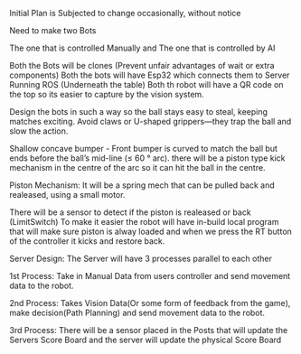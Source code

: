 Initial Plan is Subjected to change occasionally, without notice

Need to make two Bots

The one that is controlled Manually and
The one that is controlled by AI

Both the Bots will be clones (Prevent unfair advantages of wait or extra components)
Both the bots will have Esp32 which connects them to Server Running ROS (Underneath the table)
Both th robot will have a QR code on the top so its easier to capture by the vision system.

Design the bots in such a way so the ball stays easy to steal, keeping matches exciting.
Avoid claws or U-shaped grippers—they trap the ball and slow the action.

Shallow concave bumper	- Front bumper is curved to match the ball but ends before the ball’s mid-line (≤ 60 ° arc).
there will be a piston type kick mechanism in the centre of the arc so it can hit the ball in the centre.

Piston Mechanism:
It will be a spring mech that can be pulled back and realeased, using a small motor.

There will be a sensor to detect if the piston is realeased or back (LimitSwitch)
To make it easier the robot will have in-build local program that will make sure piston is alway loaded and when we 
press the RT button of the controller it kicks and restore back.


Server Design:
The Server will have 3 processes parallel to each other 

1st Process:
 Take in Manual Data from users controller and send movement data to the robot.

2nd Process:
 Takes Vision Data(Or some form of feedback from the game), make decision(Path Planning) and send movement data to the robot.

3rd Process:
  There will be a sensor placed in the Posts that will update the Servers Score Board and the server will update the physical Score Board

